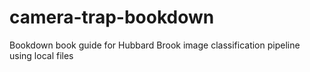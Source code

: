 # camera-trap-bookdown
Bookdown book guide for Hubbard Brook image classification pipeline using local files
